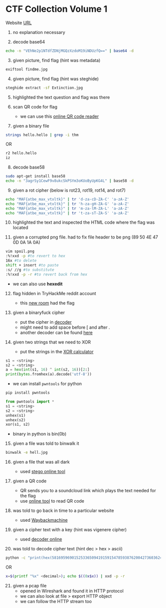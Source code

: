 # CTF Collection Volume 1

Website [URL](https://tryhackme.com/room/ctfcollectionvol1)

1. no explanation necessary

2. decode base64
```bash
echo -n "VEhNe2p1NTdfZDNjMGQzXzdoM19iNDUzfQ==" | base64 -d
```
	
3. given picture, find flag (hint was metadata)
```bash
exiftool findme.jpg
```
	
4. given picture, find flag (hint was steghide)
```bash
steghide extract -sf Extinction.jpg
```
	
5. highlighted the text question and flag was there

6. scan QR code for flag
	+ we can use this [online QR code reader](https://pageloot.com/qr-code-scanner/#upload)

7. given a binary file
```bash
strings hello.hello | grep -i thm
```
OR
```bash
r2 hello.hello
iz
```
	
8. decode base58
```bash
sudo apt-get install base58
echo -n "3agrSy1CewF9v8ukcSkPSYm3oKUoByUpKG4L" | base58 -d
```
	
9. given a rot cipher (below is rot23, rot19, rot14, and rot7)
```bash
echo "MAF{atbe_max_vtxltk}" | tr 'd-za-cD-ZA-C' 'a-zA-Z'
echo "MAF{atbe_max_vtxltk}" | tr 'h-za-gH-ZA-G' 'a-zA-Z'
echo "MAF{atbe_max_vtxltk}" | tr 'm-za-lM-ZA-L' 'a-zA-Z'
echo "MAF{atbe_max_vtxltk}" | tr 't-za-sT-ZA-S' 'a-zA-Z'
```
	
10. highlighted the text and inspected the HTML code where the flag was located

11. given a corrupted png file. had to fix file header to be png (89 50 4E 47 0D 0A 1A 0A)
```bash
vim spoil.png
:%!xxd -p #to revert to hex
16x #to delete
shift + insert #to paste
:s/ //g #to substitute
:%!xxd -p -r #to revert back from hex
```
+ we can also use **hexedit**
	
12. flag hidden in TryHackMe reddit account
	+ this [new room](https://www.reddit.com/r/tryhackme/comments/eizxaq/new_room_coming_soon/) had the flag
	
13. given a binaryfuck cipher
	+ put the cipher in [decoder](https://www.dcode.fr/brainfuck-language)
	+ might need to add space before [ and after .
	+ another decoder can be found [here](https://www.splitbrain.org/services/ook)
	
14. given two strings that we need to XOR
	+ put the strings in the [XOR calculator](http://xor.pw/)
```python
s1 = <string>
s2 = <string>
a = hex(int(s1, 16) ^ int(s2, 16))[2:]
print(bytes.fromhex(a).decode('utf-8'))
```
+ we can install `pwntools` for python
```bash
pip install pwntools
```
```python
from pwntools import *
s1 = <string>
s2 = <string>
unhex(s1)
unhex(s2)
xor(s1, s2)
```
+ binary in python is bin(0b)

15. given a file was told to binwalk it
```bash
binwalk -e hell.jpg
```

16. given a file that was all dark
	+ used [stego online tool](https://aperisolve.fr/)

17. given a QR code
	+ QR sends you to a soundcloud link which plays the text needed for the flag
	+ use [online tool](https://pageloot.com/qr-code-scanner/#upload) to read QR code

18. was told to go back in time to a particular website
	+ used [Waybackmachine](https://archive.org/web/)

19. given a cipher text with a key (hint was vigenere cipher)
	+ used [decoder online](https://www.dcode.fr/vigenere-cipher)
	
20. was told to decode cipher text (hint dec > hex > ascii)
```bash
python -c "print(hex(581695969015253365094191591547859387620042736036246486373595515576333693))" | xxd -p -r
```
OR
```bash
x=$(printf "%x" <decimal>); echo $((0x$x)) | xxd -p -r
```

21. given a pcap file
	+ opened in Wireshark and found it in HTTP protocol
	+ we can also look at file > export HTTP object
	+ we can follow the HTTP stream too